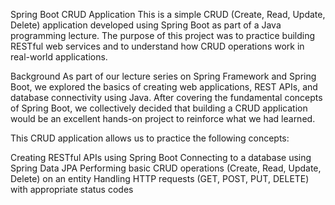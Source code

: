 Spring Boot CRUD Application
This is a simple CRUD (Create, Read, Update, Delete) application developed using Spring Boot as part of a Java programming lecture. The purpose of this project was to practice building RESTful web services and to understand how CRUD operations work in real-world applications.

Background
As part of our lecture series on Spring Framework and Spring Boot, we explored the basics of creating web applications, REST APIs, and database connectivity using Java. After covering the fundamental concepts of Spring Boot, we collectively decided that building a CRUD application would be an excellent hands-on project to reinforce what we had learned.

This CRUD application allows us to practice the following concepts:

Creating RESTful APIs using Spring Boot
Connecting to a database using Spring Data JPA
Performing basic CRUD operations (Create, Read, Update, Delete) on an entity
Handling HTTP requests (GET, POST, PUT, DELETE) with appropriate status codes
